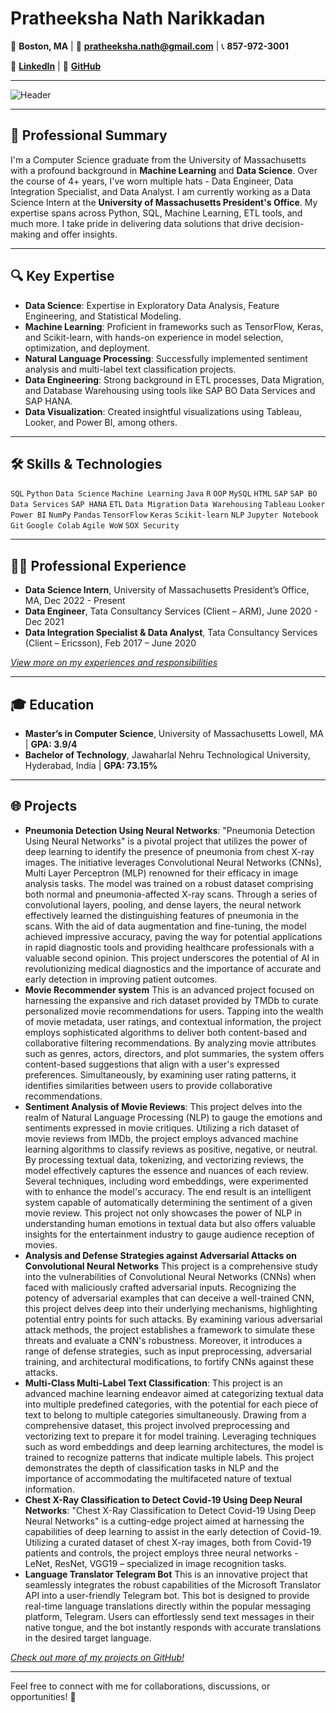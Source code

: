 # Pratheeksha Nath Narikkadan

📍 **Boston, MA** | 📧 **[pratheeksha.nath@gmail.com](mailto:pratheeksha.nath@gmail.com)** | 📞 **857-972-3001**

🔗 **[LinkedIn](https://www.linkedin.com/in/pratheeksha-nath/)** | 🔗 **[GitHub](https://github.com/pratheeksha11/Machine-Learning-with-Python)**


---
![Header](https://capsule-render.vercel.app/api?type=waving&color=gradient&height=250&section=header&text=Pratheeksha%20Nath%20Narikkadan&fontSize=40&animation=fadeIn)

---

## 💼 Professional Summary

I'm a Computer Science graduate from the University of Massachusetts with a profound background in **Machine Learning** and **Data Science**. Over the course of 4+ years, I've worn multiple hats - Data Engineer, Data Integration Specialist, and Data Analyst. I am currently working as a Data Science Intern at the **University of Massachusetts President's Office**. My expertise spans across Python, SQL, Machine Learning, ETL tools, and much more. I take pride in delivering data solutions that drive decision-making and offer insights.

---

## 🔍 Key Expertise

- **Data Science**: Expertise in Exploratory Data Analysis, Feature Engineering, and Statistical Modeling.
- **Machine Learning**: Proficient in frameworks such as TensorFlow, Keras, and Scikit-learn, with hands-on experience in model selection, optimization, and deployment.
- **Natural Language Processing**: Successfully implemented sentiment analysis and multi-label text classification projects.
- **Data Engineering**: Strong background in ETL processes, Data Migration, and Database Warehousing using tools like SAP BO Data Services and SAP HANA.
- **Data Visualization**: Created insightful visualizations using Tableau, Looker, and Power BI, among others.

---

## 🛠 Skills & Technologies

`SQL` `Python` `Data Science` `Machine Learning` `Java` `R` `OOP` `MySQL` `HTML` `SAP` `SAP BO Data Services` `SAP HANA` `ETL` `Data Migration` `Data Warehousing` `Tableau` `Looker` `Power BI` `NumPy` `Pandas` `TensorFlow` `Keras` `Scikit-learn` `NLP` `Jupyter Notebook` `Git` `Google Colab` `Agile WoW` `SOX Security`

---

## 👩‍💼 Professional Experience

- **Data Science Intern**, University of Massachusetts President’s Office, MA, Dec 2022 - Present
- **Data Engineer**, Tata Consultancy Services (Client – ARM), June 2020 - Dec 2021
- **Data Integration Specialist & Data Analyst**, Tata Consultancy Services (Client – Ericsson), Feb 2017 – June 2020

*[View more on my experiences and responsibilities](https://www.linkedin.com/in/pratheeksha-nath/)*

---

## 🎓 Education

- **Master’s in Computer Science**, University of Massachusetts Lowell, MA | **GPA: 3.9/4**
- **Bachelor of Technology**, Jawaharlal Nehru Technological University, Hyderabad, India | **GPA: 73.15%**

---

## 🌐 Projects

- **Pneumonia Detection Using Neural Networks**:
"Pneumonia Detection Using Neural Networks" is a pivotal project that utilizes the power of deep learning to identify the presence of pneumonia from chest X-ray images. The initiative leverages Convolutional Neural Networks (CNNs), Multi Layer Perceptron (MLP) renowned for their efficacy in image analysis tasks. The model was trained on a robust dataset comprising both normal and pneumonia-affected X-ray scans. Through a series of convolutional layers, pooling, and dense layers, the neural network effectively learned the distinguishing features of pneumonia in the scans. With the aid of data augmentation and fine-tuning, the model achieved impressive accuracy, paving the way for potential applications in rapid diagnostic tools and providing healthcare professionals with a valuable second opinion. This project underscores the potential of AI in revolutionizing medical diagnostics and the importance of accurate and early detection in improving patient outcomes.
- **Movie Recommender system**
  This is an advanced project focused on harnessing the expansive and rich dataset provided by TMDb to curate personalized movie recommendations for users. Tapping into the wealth of movie metadata, user ratings, and contextual information, the project employs sophisticated algorithms to deliver both content-based and collaborative filtering recommendations. By analyzing movie attributes such as genres, actors, directors, and plot summaries, the system offers content-based suggestions that align with a user's expressed preferences. Simultaneously, by examining user rating patterns, it identifies similarities between users to provide collaborative recommendations. 
- **Sentiment Analysis of Movie Reviews**:
  This project delves into the realm of Natural Language Processing (NLP) to gauge the emotions and sentiments expressed in movie critiques. Utilizing a rich dataset of movie reviews from IMDb, the project employs advanced machine learning algorithms to classify reviews as positive, negative, or neutral. By processing textual data, tokenizing, and vectorizing reviews, the model effectively captures the essence and nuances of each review. Several techniques, including word embeddings, were experimented with to enhance the model's accuracy. The end result is an intelligent system capable of automatically determining the sentiment of a given movie review. This project not only showcases the power of NLP in understanding human emotions in textual data but also offers valuable insights for the entertainment industry to gauge audience reception of movies.
- **Analysis and Defense Strategies against Adversarial Attacks on Convolutional Neural Networks**
  This project is a comprehensive study into the vulnerabilities of Convolutional Neural Networks (CNNs) when faced with maliciously crafted adversarial inputs. Recognizing the potency of adversarial examples that can deceive a well-trained CNN, this project delves deep into their underlying mechanisms, highlighting potential entry points for such attacks. By examining various adversarial attack methods, the project establishes a framework to simulate these threats and evaluate a CNN's robustness. Moreover, it introduces a range of defense strategies, such as input preprocessing, adversarial training, and architectural modifications, to fortify CNNs against these attacks. 
- **Multi-Class Multi-Label Text Classification**:
  This project is an advanced machine learning endeavor aimed at categorizing textual data into multiple predefined categories, with the potential for each piece of text to belong to multiple categories simultaneously. Drawing from a comprehensive dataset, this project involved preprocessing and vectorizing text to prepare it for model training. Leveraging techniques such as word embeddings and deep learning architectures, the model is trained to recognize patterns that indicate multiple labels. This project demonstrates the depth of classification tasks in NLP and the importance of accommodating the multifaceted nature of textual information.
- **Chest X-Ray Classification to Detect Covid-19 Using Deep Neural Networks**:
  "Chest X-Ray Classification to Detect Covid-19 Using Deep Neural Networks" is a cutting-edge project aimed at harnessing the capabilities of deep learning to assist in the early detection of Covid-19. Utilizing a curated dataset of chest X-ray images, both from Covid-19 patients and controls, the project employs three neural networks - LeNet, ResNet, VGG19 – specialized in image recognition tasks.
- **Language Translator Telegram Bot**
  This is an innovative project that seamlessly integrates the robust capabilities of the Microsoft Translator API into a user-friendly Telegram bot. This bot is designed to provide real-time language translations directly within the popular messaging platform, Telegram. Users can effortlessly send text messages in their native tongue, and the bot instantly responds with accurate translations in the desired target language. 
  

*[Check out more of my projects on GitHub!](https://github.com/pratheeksha11/Machine-Learning-with-Python)*

---

Feel free to connect with me for collaborations, discussions, or opportunities! 💬

